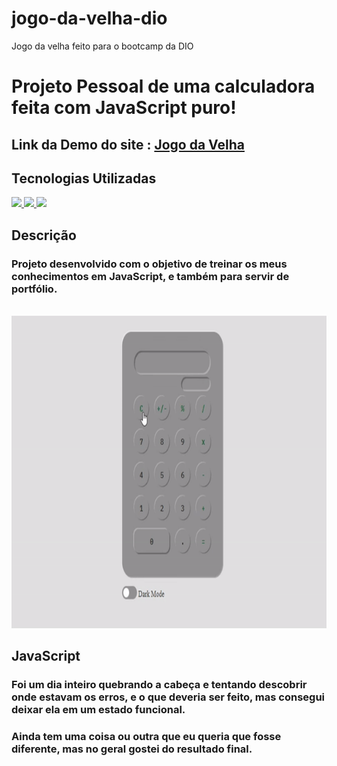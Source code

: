 # jogo-da-velha-dio
 Jogo da velha feito para o bootcamp da DIO




# Projeto Pessoal de uma calculadora feita com JavaScript puro!

## Link da Demo do site : [Jogo da Velha](https://gustavocmonteiro.github.io/jogo-da-velha-dio/)

## Tecnologias Utilizadas
<div>
  <a href="https://github.com/GustavoCMonteiro">
    <img height="30em" src="https://img.shields.io/badge/HTML5-E34F26?style=for-the-badge&logo=html5&logoColor=white"/>
    <img height="30em" src="https://img.shields.io/badge/CSS3-1572B6?style=for-the-badge&logo=css3&logoColor=white"/>
     <img height="30m" src="https://img.shields.io/badge/JavaScript-323330?style=for-the-badge&logo=javascript&logoColor=F7DF1E"/>
  </a>
</div>  
  
## Descrição

### Projeto desenvolvido com o objetivo de treinar os meus conhecimentos em JavaScript, e também para servir de portfólio.

<br>
<img height="500em" src="https://github.com/GustavoCMonteiro/calculator-js/blob/main/css/calculadora.gif"/>
<br>

## JavaScript

### Foi um dia inteiro quebrando a cabeça e tentando descobrir onde estavam os erros, e o que deveria ser feito, mas consegui deixar ela em um estado funcional.

### Ainda tem uma coisa ou outra que eu queria que fosse diferente, mas no geral gostei do resultado final.
